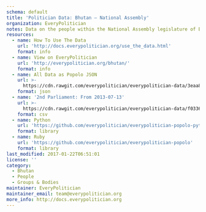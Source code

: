 ```yaml
---
schema: default
title: 'Politician Data: Bhutan — National Assembly'
organization: EveryPolitician
notes: Data on the people within the National Assembly legislature of Bhutan.
resources:
  - name: How To Use The Data
    url: 'http://docs.everypolitician.org/use_the_data.html'
    format: info
  - name: View on EveryPolitician
    url: 'http://everypolitician.org/bhutan/'
    format: info
  - name: All Data as Popolo JSON
    url: >-
      https://cdn.rawgit.com/everypolitician/everypolitician-data/3eaa8b164a84b686150a092d8dba260528b93b4c/data/Bhutan/Assembly/ep-popolo-v1.0.json
    format: json
  - name: '2nd Parliament: From 2013-07-13'
    url: >-
      https://cdn.rawgit.com/everypolitician/everypolitician-data/f03368041a98f0721ef5a97f0bada96b050ae59b/data/Bhutan/Assembly/term-2.csv
    format: csv
  - name: Python
    url: 'https://github.com/everypolitician/everypolitician-popolo-python'
    format: library
  - name: Ruby
    url: 'https://github.com/everypolitician/everypolitician-popolo'
    format: library
last_modified: 2017-01-22T06:51:01
license: ''
category:
  - Bhutan
  - People
  - Groups & Bodies
maintainer: EveryPolitician
maintainer_email: team@everypolitician.org
more_info: http://docs.everypolitician.org
---
```


